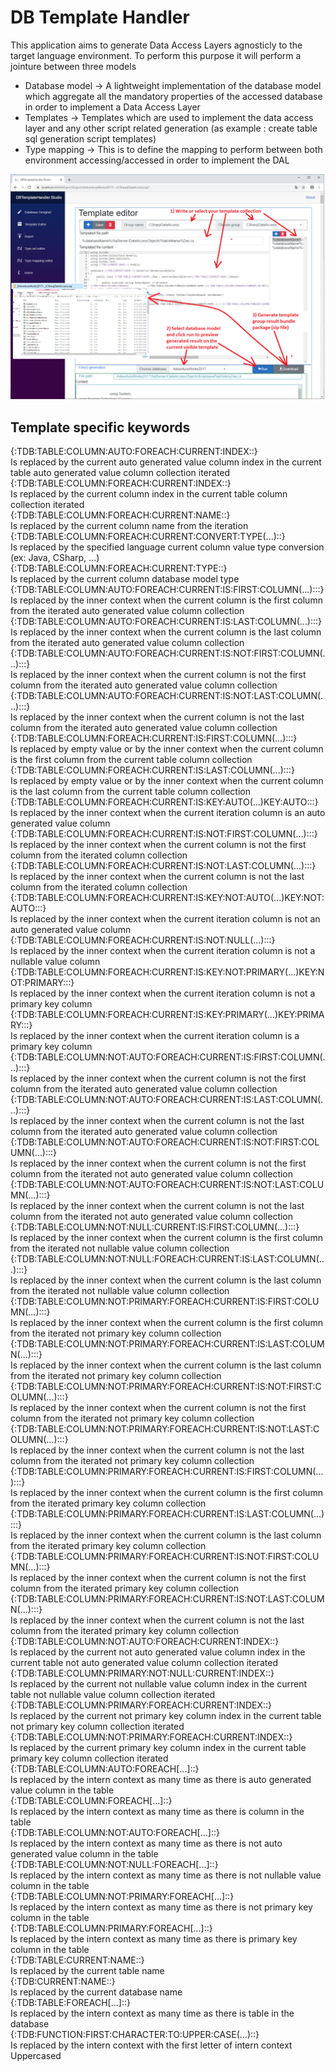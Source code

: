 <div class="container"><!--!-->
        <!--!--><div class="row">
            <h1>DB Template Handler</h1>
        </div>
        <!--!--><div class="row">
            <p class="lead">
                This application aims to generate Data Access Layers agnosticly to the target language environment. To perform this purpose it will perform a jointure between three models
                </p><ul>
                    <li>Database model -&gt; A lightweight implementation of the database model which aggregate all the mandatory properties of the accessed database in order to implement a Data Access Layer</li>
                    <li>Templates -&gt; Templates which are used to implement the data access layer and any other script related generation (as example : create table sql generation script templates)</li>
                    <li>Type mapping -&gt; This is to define the mapping to perform between both environment accessing/accessed in order to implement the DAL</li>
                </ul>
            <p></p>
        </div>
        <!--!--><div class="row">
            <img src="https://github.com/cosXsinX/DBTemplateHanlder-NetCore3/blob/master/DBTemplateHandler.Studio/wwwroot/images/DBTemplateHandlerTemplateEditorImage.png?raw=true" class="img-fluid" alt="Image">
        </div>
        <!--!--><div class="row">
            <h2>Template specific keywords</h2>
        </div>
            <div class="row"><!--!-->
                <div class="col"><!--!-->
                    {:TDB:TABLE:COLUMN:AUTO:FOREACH:CURRENT:INDEX::}<!--!-->
                </div><!--!-->
                <div class="col"><!--!-->
                    Is replaced by the current auto generated value column index in the current table auto generated value column collection iterated<!--!-->
                </div><!--!-->
            </div><!--!-->
            <div class="row"><!--!-->
                <div class="col"><!--!-->
                    {:TDB:TABLE:COLUMN:FOREACH:CURRENT:INDEX::}<!--!-->
                </div><!--!-->
                <div class="col"><!--!-->
                    Is replaced by the current column index in the current table column collection iterated<!--!-->
                </div><!--!-->
            </div><!--!-->
            <div class="row"><!--!-->
                <div class="col"><!--!-->
                    {:TDB:TABLE:COLUMN:FOREACH:CURRENT:NAME::}<!--!-->
                </div><!--!-->
                <div class="col"><!--!-->
                    Is replaced by the current column name from the iteration<!--!-->
                </div><!--!-->
            </div><!--!-->
            <div class="row"><!--!-->
                <div class="col"><!--!-->
                    {:TDB:TABLE:COLUMN:FOREACH:CURRENT:CONVERT:TYPE(...)::}<!--!-->
                </div><!--!-->
                <div class="col"><!--!-->
                    Is replaced by the specified language current column value type conversion (ex: Java, CSharp, ...)<!--!-->
                </div><!--!-->
            </div><!--!-->
            <div class="row"><!--!-->
                <div class="col"><!--!-->
                    {:TDB:TABLE:COLUMN:FOREACH:CURRENT:TYPE::}<!--!-->
                </div><!--!-->
                <div class="col"><!--!-->
                    Is replaced by the current column database model type<!--!-->
                </div><!--!-->
            </div><!--!-->
            <div class="row"><!--!-->
                <div class="col"><!--!-->
                    {:TDB:TABLE:COLUMN:AUTO:FOREACH:CURRENT:IS:FIRST:COLUMN(...):::}<!--!-->
                </div><!--!-->
                <div class="col"><!--!-->
                    Is replaced by the inner context when the current column is the first column from the iterated auto generated value column collection<!--!-->
                </div><!--!-->
            </div><!--!-->
            <div class="row"><!--!-->
                <div class="col"><!--!-->
                    {:TDB:TABLE:COLUMN:AUTO:FOREACH:CURRENT:IS:LAST:COLUMN(...):::}<!--!-->
                </div><!--!-->
                <div class="col"><!--!-->
                    Is replaced by the inner context when the current column is the last column from the iterated auto generated value column collection<!--!-->
                </div><!--!-->
            </div><!--!-->
            <div class="row"><!--!-->
                <div class="col"><!--!-->
                    {:TDB:TABLE:COLUMN:AUTO:FOREACH:CURRENT:IS:NOT:FIRST:COLUMN(...):::}<!--!-->
                </div><!--!-->
                <div class="col"><!--!-->
                    Is replaced by the inner context when the current column is not the first column from the iterated auto generated value column collection<!--!-->
                </div><!--!-->
            </div><!--!-->
            <div class="row"><!--!-->
                <div class="col"><!--!-->
                    {:TDB:TABLE:COLUMN:AUTO:FOREACH:CURRENT:IS:NOT:LAST:COLUMN(...):::}<!--!-->
                </div><!--!-->
                <div class="col"><!--!-->
                    Is replaced by the inner context when the current column is not the last column from the iterated auto generated value column collection<!--!-->
                </div><!--!-->
            </div><!--!-->
            <div class="row"><!--!-->
                <div class="col"><!--!-->
                    {:TDB:TABLE:COLUMN:FOREACH:CURRENT:IS:FIRST:COLUMN(...):::}<!--!-->
                </div><!--!-->
                <div class="col"><!--!-->
                    Is replaced by empty value or by the inner context when the current column is the first column from the current table column collection<!--!-->
                </div><!--!-->
            </div><!--!-->
            <div class="row"><!--!-->
                <div class="col"><!--!-->
                    {:TDB:TABLE:COLUMN:FOREACH:CURRENT:IS:LAST:COLUMN(...):::}<!--!-->
                </div><!--!-->
                <div class="col"><!--!-->
                    Is replaced by empty value or by the inner context when the current column is the last column from the current table column collection<!--!-->
                </div><!--!-->
            </div><!--!-->
            <div class="row"><!--!-->
                <div class="col"><!--!-->
                    {:TDB:TABLE:COLUMN:FOREACH:CURRENT:IS:KEY:AUTO(...)KEY:AUTO:::}<!--!-->
                </div><!--!-->
                <div class="col"><!--!-->
                    Is replaced by the inner context when the current iteration column is an auto generated value column<!--!-->
                </div><!--!-->
            </div><!--!-->
            <div class="row"><!--!-->
                <div class="col"><!--!-->
                    {:TDB:TABLE:COLUMN:FOREACH:CURRENT:IS:NOT:FIRST:COLUMN(...):::}<!--!-->
                </div><!--!-->
                <div class="col"><!--!-->
                    Is replaced by the inner context when the current column is not the first column from the iterated column collection<!--!-->
                </div><!--!-->
            </div><!--!-->
            <div class="row"><!--!-->
                <div class="col"><!--!-->
                    {:TDB:TABLE:COLUMN:FOREACH:CURRENT:IS:NOT:LAST:COLUMN(...):::}<!--!-->
                </div><!--!-->
                <div class="col"><!--!-->
                    Is replaced by the inner context when the current column is not the last column from the iterated column collection<!--!-->
                </div><!--!-->
            </div><!--!-->
            <div class="row"><!--!-->
                <div class="col"><!--!-->
                    {:TDB:TABLE:COLUMN:FOREACH:CURRENT:IS:KEY:NOT:AUTO(...)KEY:NOT:AUTO:::}<!--!-->
                </div><!--!-->
                <div class="col"><!--!-->
                    Is replaced by the inner context when the current iteration column is not an auto generated value column<!--!-->
                </div><!--!-->
            </div><!--!-->
            <div class="row"><!--!-->
                <div class="col"><!--!-->
                    {:TDB:TABLE:COLUMN:FOREACH:CURRENT:IS:NOT:NULL(...):::}<!--!-->
                </div><!--!-->
                <div class="col"><!--!-->
                    Is replaced by the inner context when the current iteration column is not a nullable value column<!--!-->
                </div><!--!-->
            </div><!--!-->
            <div class="row"><!--!-->
                <div class="col"><!--!-->
                    {:TDB:TABLE:COLUMN:FOREACH:CURRENT:IS:KEY:NOT:PRIMARY(...)KEY:NOT:PRIMARY:::}<!--!-->
                </div><!--!-->
                <div class="col"><!--!-->
                    Is replaced by the inner context when the current iteration column is not a primary key column<!--!-->
                </div><!--!-->
            </div><!--!-->
            <div class="row"><!--!-->
                <div class="col"><!--!-->
                    {:TDB:TABLE:COLUMN:FOREACH:CURRENT:IS:KEY:PRIMARY(...)KEY:PRIMARY:::}<!--!-->
                </div><!--!-->
                <div class="col"><!--!-->
                    Is replaced by the inner context when the current iteration column is a primary key column<!--!-->
                </div><!--!-->
            </div><!--!-->
            <div class="row"><!--!-->
                <div class="col"><!--!-->
                    {:TDB:TABLE:COLUMN:NOT:AUTO:FOREACH:CURRENT:IS:FIRST:COLUMN(...):::}<!--!-->
                </div><!--!-->
                <div class="col"><!--!-->
                    Is replaced by the inner context when the current column is not the first column from the iterated auto generated value column collection<!--!-->
                </div><!--!-->
            </div><!--!-->
            <div class="row"><!--!-->
                <div class="col"><!--!-->
                    {:TDB:TABLE:COLUMN:NOT:AUTO:FOREACH:CURRENT:IS:LAST:COLUMN(...):::}<!--!-->
                </div><!--!-->
                <div class="col"><!--!-->
                    Is replaced by the inner context when the current column is not the last column from the iterated auto generated value column collection<!--!-->
                </div><!--!-->
            </div><!--!-->
            <div class="row"><!--!-->
                <div class="col"><!--!-->
                    {:TDB:TABLE:COLUMN:NOT:AUTO:FOREACH:CURRENT:IS:NOT:FIRST:COLUMN(...):::}<!--!-->
                </div><!--!-->
                <div class="col"><!--!-->
                    Is replaced by the inner context when the current column is not the first column from the iterated not auto generated value column collection<!--!-->
                </div><!--!-->
            </div><!--!-->
            <div class="row"><!--!-->
                <div class="col"><!--!-->
                    {:TDB:TABLE:COLUMN:NOT:AUTO:FOREACH:CURRENT:IS:NOT:LAST:COLUMN(...):::}<!--!-->
                </div><!--!-->
                <div class="col"><!--!-->
                    Is replaced by the inner context when the current column is not the last column from the iterated not auto generated value column collection<!--!-->
                </div><!--!-->
            </div><!--!-->
            <div class="row"><!--!-->
                <div class="col"><!--!-->
                    {:TDB:TABLE:COLUMN:NOT:NULL:CURRENT:IS:FIRST:COLUMN(...):::}<!--!-->
                </div><!--!-->
                <div class="col"><!--!-->
                    Is replaced by the inner context when the current column is the first column from the iterated not nullable value column collection<!--!-->
                </div><!--!-->
            </div><!--!-->
            <div class="row"><!--!-->
                <div class="col"><!--!-->
                    {:TDB:TABLE:COLUMN:NOT:NULL:FOREACH:CURRENT:IS:LAST:COLUMN(...):::}<!--!-->
                </div><!--!-->
                <div class="col"><!--!-->
                    Is replaced by the inner context when the current column is the last column from the iterated not nullable value column collection<!--!-->
                </div><!--!-->
            </div><!--!-->
            <div class="row"><!--!-->
                <div class="col"><!--!-->
                    {:TDB:TABLE:COLUMN:NOT:PRIMARY:FOREACH:CURRENT:IS:FIRST:COLUMN(...):::}<!--!-->
                </div><!--!-->
                <div class="col"><!--!-->
                    Is replaced by the inner context when the current column is the first column from the iterated not primary key column collection<!--!-->
                </div><!--!-->
            </div><!--!-->
            <div class="row"><!--!-->
                <div class="col"><!--!-->
                    {:TDB:TABLE:COLUMN:NOT:PRIMARY:FOREACH:CURRENT:IS:LAST:COLUMN(...):::}<!--!-->
                </div><!--!-->
                <div class="col"><!--!-->
                    Is replaced by the inner context when the current column is the last column from the iterated not primary key column collection<!--!-->
                </div><!--!-->
            </div><!--!-->
            <div class="row"><!--!-->
                <div class="col"><!--!-->
                    {:TDB:TABLE:COLUMN:NOT:PRIMARY:FOREACH:CURRENT:IS:NOT:FIRST:COLUMN(...):::}<!--!-->
                </div><!--!-->
                <div class="col"><!--!-->
                    Is replaced by the inner context when the current column is not the first column from the iterated not primary key column collection<!--!-->
                </div><!--!-->
            </div><!--!-->
            <div class="row"><!--!-->
                <div class="col"><!--!-->
                    {:TDB:TABLE:COLUMN:NOT:PRIMARY:FOREACH:CURRENT:IS:NOT:LAST:COLUMN(...):::}<!--!-->
                </div><!--!-->
                <div class="col"><!--!-->
                    Is replaced by the inner context when the current column is not the last column from the iterated not primary key column collection<!--!-->
                </div><!--!-->
            </div><!--!-->
            <div class="row"><!--!-->
                <div class="col"><!--!-->
                    {:TDB:TABLE:COLUMN:PRIMARY:FOREACH:CURRENT:IS:FIRST:COLUMN(...):::}<!--!-->
                </div><!--!-->
                <div class="col"><!--!-->
                    Is replaced by the inner context when the current column is the first column from the iterated primary key column collection<!--!-->
                </div><!--!-->
            </div><!--!-->
            <div class="row"><!--!-->
                <div class="col"><!--!-->
                    {:TDB:TABLE:COLUMN:PRIMARY:FOREACH:CURRENT:IS:LAST:COLUMN(...):::}<!--!-->
                </div><!--!-->
                <div class="col"><!--!-->
                    Is replaced by the inner context when the current column is the last column from the iterated primary key column collection<!--!-->
                </div><!--!-->
            </div><!--!-->
            <div class="row"><!--!-->
                <div class="col"><!--!-->
                    {:TDB:TABLE:COLUMN:PRIMARY:FOREACH:CURRENT:IS:NOT:FIRST:COLUMN(...):::}<!--!-->
                </div><!--!-->
                <div class="col"><!--!-->
                    Is replaced by the inner context when the current column is not the first column from the iterated primary key column collection<!--!-->
                </div><!--!-->
            </div><!--!-->
            <div class="row"><!--!-->
                <div class="col"><!--!-->
                    {:TDB:TABLE:COLUMN:PRIMARY:FOREACH:CURRENT:IS:NOT:LAST:COLUMN(...):::}<!--!-->
                </div><!--!-->
                <div class="col"><!--!-->
                    Is replaced by the inner context when the current column is not the last column from the iterated primary key column collection<!--!-->
                </div><!--!-->
            </div><!--!-->
            <div class="row"><!--!-->
                <div class="col"><!--!-->
                    {:TDB:TABLE:COLUMN:NOT:AUTO:FOREACH:CURRENT:INDEX::}<!--!-->
                </div><!--!-->
                <div class="col"><!--!-->
                    Is replaced by the current not auto generated value column index in the current table not auto generated value column collection iterated<!--!-->
                </div><!--!-->
            </div><!--!-->
            <div class="row"><!--!-->
                <div class="col"><!--!-->
                    {:TDB:TABLE:COLUMN:PRIMARY:NOT:NULL:CURRENT:INDEX::}<!--!-->
                </div><!--!-->
                <div class="col"><!--!-->
                    Is replaced by the current not nullable value column index in the current table not nullable value column collection iterated<!--!-->
                </div><!--!-->
            </div><!--!-->
            <div class="row"><!--!-->
                <div class="col"><!--!-->
                    {:TDB:TABLE:COLUMN:PRIMARY:FOREACH:CURRENT:INDEX::}<!--!-->
                </div><!--!-->
                <div class="col"><!--!-->
                    Is replaced by the current not primary key column index in the current table not primary key column collection iterated<!--!-->
                </div><!--!-->
            </div><!--!-->
            <div class="row"><!--!-->
                <div class="col"><!--!-->
                    {:TDB:TABLE:COLUMN:NOT:PRIMARY:FOREACH:CURRENT:INDEX::}<!--!-->
                </div><!--!-->
                <div class="col"><!--!-->
                    Is replaced by the current primary key column index in the current table primary key column collection iterated<!--!-->
                </div><!--!-->
            </div><!--!-->
            <div class="row"><!--!-->
                <div class="col"><!--!-->
                    {:TDB:TABLE:COLUMN:AUTO:FOREACH[...]::}<!--!-->
                </div><!--!-->
                <div class="col"><!--!-->
                    Is replaced by the intern context as many time as there is auto generated value column in the table<!--!-->
                </div><!--!-->
            </div><!--!-->
            <div class="row"><!--!-->
                <div class="col"><!--!-->
                    {:TDB:TABLE:COLUMN:FOREACH[...]::}<!--!-->
                </div><!--!-->
                <div class="col"><!--!-->
                    Is replaced by the intern context as many time as there is column in the table<!--!-->
                </div><!--!-->
            </div><!--!-->
            <div class="row"><!--!-->
                <div class="col"><!--!-->
                    {:TDB:TABLE:COLUMN:NOT:AUTO:FOREACH[...]::}<!--!-->
                </div><!--!-->
                <div class="col"><!--!-->
                    Is replaced by the intern context as many time as there is not auto generated value column in the table<!--!-->
                </div><!--!-->
            </div><!--!-->
            <div class="row"><!--!-->
                <div class="col"><!--!-->
                    {:TDB:TABLE:COLUMN:NOT:NULL:FOREACH[...]::}<!--!-->
                </div><!--!-->
                <div class="col"><!--!-->
                    Is replaced by the intern context as many time as there is not nullable value column in the table<!--!-->
                </div><!--!-->
            </div><!--!-->
            <div class="row"><!--!-->
                <div class="col"><!--!-->
                    {:TDB:TABLE:COLUMN:NOT:PRIMARY:FOREACH[...]::}<!--!-->
                </div><!--!-->
                <div class="col"><!--!-->
                    Is replaced by the intern context as many time as there is not primary key column in the table<!--!-->
                </div><!--!-->
            </div><!--!-->
            <div class="row"><!--!-->
                <div class="col"><!--!-->
                    {:TDB:TABLE:COLUMN:PRIMARY:FOREACH[...]::}<!--!-->
                </div><!--!-->
                <div class="col"><!--!-->
                    Is replaced by the intern context as many time as there is primary key column in the table<!--!-->
                </div><!--!-->
            </div><!--!-->
            <div class="row"><!--!-->
                <div class="col"><!--!-->
                    {:TDB:TABLE:CURRENT:NAME::}<!--!-->
                </div><!--!-->
                <div class="col"><!--!-->
                    Is replaced by the current table name<!--!-->
                </div><!--!-->
            </div><!--!-->
            <div class="row"><!--!-->
                <div class="col"><!--!-->
                    {:TDB:CURRENT:NAME::}<!--!-->
                </div><!--!-->
                <div class="col"><!--!-->
                    Is replaced by the current database name<!--!-->
                </div><!--!-->
            </div><!--!-->
            <div class="row"><!--!-->
                <div class="col"><!--!-->
                    {:TDB:TABLE:FOREACH[...]::}<!--!-->
                </div><!--!-->
                <div class="col"><!--!-->
                    Is replaced by the intern context as many time as there is table in the database<!--!-->
                </div><!--!-->
            </div><!--!-->
            <div class="row"><!--!-->
                <div class="col"><!--!-->
                    {:TDB:FUNCTION:FIRST:CHARACTER:TO:UPPER:CASE(...)::}<!--!-->
                </div><!--!-->
                <div class="col"><!--!-->
                    Is replaced by the intern context with the first letter of intern context Uppercased<!--!-->
                </div><!--!-->
            </div><!--!-->
    </div>